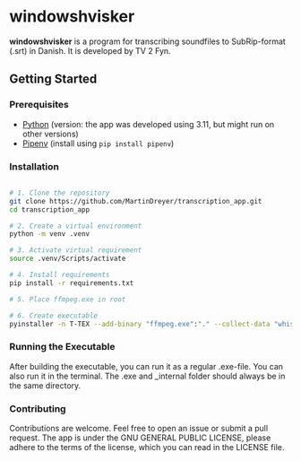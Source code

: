# windowshvisker

**windowshvisker** is a program for transcribing soundfiles to SubRip-format (.srt) in Danish. It is developed by TV 2 Fyn.

## Getting Started

### Prerequisites

- [Python](https://www.python.org/downloads/) (version: the app was developed using 3.11, but might run on other versions)
- [Pipenv](https://pipenv.pypa.io/en/latest/#install-pipenv-today) (install using `pip install pipenv`)

### Installation

```bash

# 1. Clone the repository
git clone https://github.com/MartinDreyer/transcription_app.git
cd transcription_app

# 2. Create a virtual environment
python -m venv .venv

# 3. Activate virtual requirement
source .venv/Scripts/activate

# 4. Install requirements
pip install -r requirements.txt

# 5. Place ffmpeg.exe in root

# 6. Create executable
pyinstaller -n T-TEX --add-binary "ffmpeg.exe":"." --collect-data "whisper" --copy-metadata "openai-whisper" --collect-all "whisper"  app.py
```

### Running the Executable

After building the executable, you can run it as a regular .exe-file. You can also run it in the terminal. The .exe and \_internal folder should always be in the same directory.

### Contributing

Contributions are welcome. Feel free to open an issue or submit a pull request. The app is under the GNU GENERAL PUBLIC LICENSE, please adhere to the terms of the license, which you can read in the LICENSE file.
